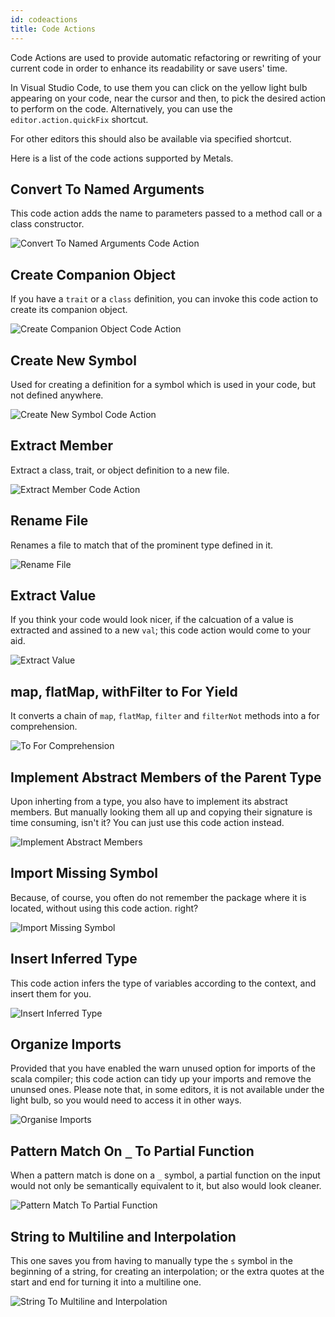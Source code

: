 ```yaml
---
id: codeactions
title: Code Actions
---
```



Code Actions are used to provide automatic refactoring or rewriting of your current code in order to enhance its readability or save users' time.

In Visual Studio Code, to use them you can click on the yellow light bulb appearing on your code, near the cursor and then, to pick the desired action to perform on the code. Alternatively, you can use the `editor.action.quickFix` shortcut.

For other editors this should also be available via specified shortcut.

Here is a list of the code actions supported by Metals.

## Convert To Named Arguments

This code action adds the name to parameters passed to a method call or a class constructor.

![Convert To Named Arguments Code Action](gifs/ConvertToNamedArguments.gif)


## Create Companion Object

If you have a `trait` or a `class` definition, you can invoke this code action to create its companion object.

![Create Companion Object Code Action](gifs/CreateCompanionObject.gif)

## Create New Symbol

Used for creating a definition for a symbol which is used in your code, but not defined anywhere.

![Create New Symbol Code Action](gifs/CreateNewSymbol.gif)

## Extract Member

Extract a class, trait, or object definition to a new file.

![Extract Member Code Action](gifs/ExtractMember.gif)

## Rename File

Renames a file to match that of the prominent type defined in it.

![Rename File](gifs/RenameFile.gif)

## Extract Value

If you think your code would look nicer, if the calcuation of a value is extracted and assined to a new `val`; this code action would come to your aid.

![Extract Value](gifs/ExtractValue.gif)

## map, flatMap, withFilter to For Yield

It converts a chain of `map`, `flatMap`, `filter` and `filterNot` methods into a for comprehension.

![To For Comprehension](gifs/FlatMapToForComprehension.gif)

## Implement Abstract Members of the Parent Type

Upon inherting from a type, you also have to implement its abstract members. But manually looking them all up and copying their signature is time consuming, isn't it? You can just use this code action instead.

![Implement Abstract Members](gifs/ImplementAbstractMembers.gif)

## Import Missing Symbol 

Because, of course, you often do not remember the package where it is located, without using this code action. right?

![Import Missing Symbol](gifs/ImportMissingSymbol.gif)

## Insert Inferred Type

This code action infers the type of variables according to the context, and insert them for you.

![Insert Inferred Type](gifs/InsertInferredType.gif)

## Organize Imports

Provided that you have enabled the warn unused option for imports of the scala compiler; this code action can tidy up your imports and remove the ununsed ones. Please note that, in some editors, it is not available under the light bulb, so you would need to access it in other ways.

![Organise Imports](gifs/OrganizeImports.gif)

## Pattern Match On `_` To Partial Function

When a pattern match is done on a `_` symbol, a partial function on the input would not only be semantically equivalent to it, but also would look cleaner.

![Pattern Match To Partial Function](gifs/PatternMatchToPartialFunc.gif)

## String to Multiline and Interpolation

This one saves you from having to manually type the `s` symbol in the beginning of a string, for creating an interpolation; or the extra quotes at the start and end for turning it into a multiline one.

![String To Multiline and Interpolation](gifs/StringAction.gif)

